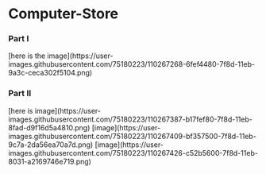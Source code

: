 # Computer-Store

<h3>Part I</h3>
[here is the image](https://user-images.githubusercontent.com/75180223/110267268-6fef4480-7f8d-11eb-9a3c-ceca302f5104.png)

<h3>Part II</h3>
[here is image](https://user-images.githubusercontent.com/75180223/110267387-b17fef80-7f8d-11eb-8fad-d9f16d5a4810.png)
[image](https://user-images.githubusercontent.com/75180223/110267409-bf357500-7f8d-11eb-9c7a-2da56ea70a7d.png)
[image](https://user-images.githubusercontent.com/75180223/110267426-c52b5600-7f8d-11eb-8031-a2169746e719.png)

